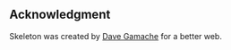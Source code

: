## Acknowledgment

Skeleton was created by [Dave Gamache](https://twitter.com/dhg) for a better web.
